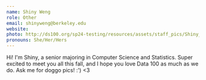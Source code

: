 ```yaml
---
name: Shiny Weng
role: Other
email: shinyweng@berkeley.edu
website: 
photo: http://ds100.org/sp24-testing/resources/assets/staff_pics/Shiny_Weng.jpg
pronouns: She/Her/Hers
---
```

Hi! I'm Shiny, a senior majoring in Computer Science and Statistics. Super excited to meet you all this fall, and I hope you love Data 100 as much as we do. Ask me for doggo pics! :') <3
